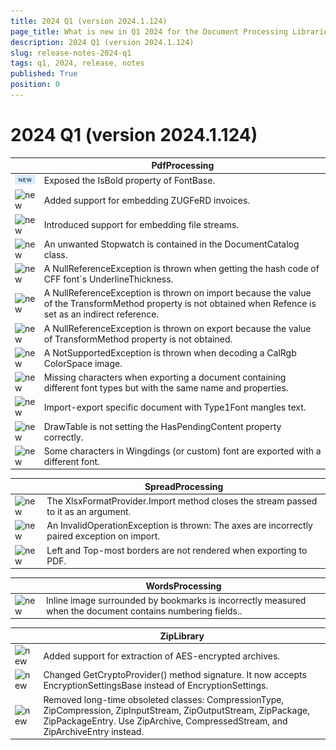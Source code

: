 ```yaml
---
title: 2024 Q1 (version 2024.1.124)
page_title: What is new in Q1 2024 for the Document Processing Libraries
description: 2024 Q1 (version 2024.1.124)
slug: release-notes-2024-q1
tags: q1, 2024, release, notes
published: True
position: 0
---
```

# 2024 Q1 (version 2024.1.124)

||PdfProcessing|
|----|----|
|![new](../images/new.png)|Exposed the IsBold property of FontBase.|
|![new](./images/new.png)|Added support for embedding ZUGFeRD invoices.|
|![new](./images/new.png)|Introduced support for embedding file streams.|
|![new](./images/fixed.png)|An unwanted Stopwatch is contained in the DocumentCatalog class. |
|![new](./images/fixed.png)|A NullReferenceException is thrown when getting the hash code of CFF font`s UnderlineThickness.  |
|![new](./images/fixed.png)|A NullReferenceException is thrown on import because the value of the TransformMethod property is not obtained when Refence is set as an indirect reference. |
|![new](./images/fixed.png)|A NullReferenceException is thrown on export because the value of TransformMethod property is not obtained.  |
|![new](./images/fixed.png)|A NotSupportedException is thrown when decoding a CalRgb ColorSpace image. |
|![new](./images/fixed.png)|Missing characters when exporting a document containing different font types but with the same name and properties. |
|![new](./images/fixed.png)|Import-export specific document with Type1Font mangles text.  |
|![new](./images/fixed.png)|DrawTable is not setting the HasPendingContent property correctly.  |
|![new](./images/fixed.png)|Some characters in Wingdings (or custom) font are exported with a different font.  |


||SpreadProcessing|
|----|----|
|![new](./images/fixed.png)|The XlsxFormatProvider.Import method closes the stream passed to it as an argument.|
|![new](./images/fixed.png)|An InvalidOperationException is thrown: The axes are incorrectly paired exception on import.|
|![new](./images/fixed.png)|Left and Top-most borders are not rendered when exporting to PDF.|


||WordsProcessing|
|----|----|
|![new](./images/fixed.png)|Inline image surrounded by bookmarks is incorrectly measured when the document contains numbering fields..|


||ZipLibrary|
|----|----|
|![new](./images/new.png)|Added support for extraction of AES-encrypted archives.|
|![new](./images/changed.png)|Changed GetCryptoProvider() method signature. It now accepts EncryptionSettingsBase instead of EncryptionSettings. |
|![new](./images/changed.png)|Removed long-time obsoleted classes: CompressionType, ZipCompression, ZipInputStream, ZipOutputStream, ZipPackage, ZipPackageEntry. Use ZipArchive, CompressedStream, and ZipArchiveEntry instead. |

